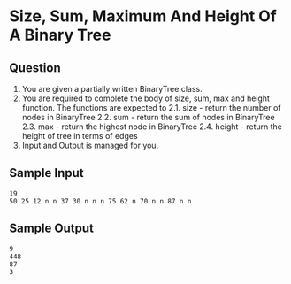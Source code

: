 # Size, Sum, Maximum And Height Of A Binary Tree

## Question
1. You are given a partially written BinaryTree class.
2. You are required to complete the body of size, sum, max and height function. The functions are expected to
    2.1. size - return the number of nodes in BinaryTree
    2.2. sum - return the sum of nodes in BinaryTree
    2.3. max - return the highest node in BinaryTree
    2.4. height - return the height of tree in terms of edges
3. Input and Output is managed for you.

## Sample Input
```
19
50 25 12 n n 37 30 n n n 75 62 n 70 n n 87 n n
```
## Sample Output
```
9
448
87
3
```